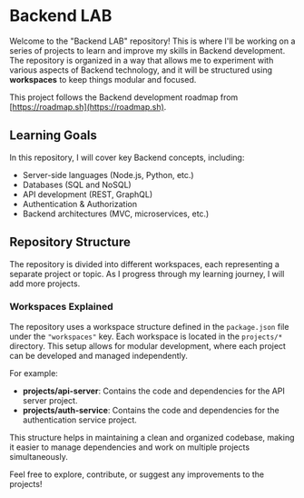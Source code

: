 # Backend LAB

Welcome to the "Backend LAB" repository! This is where I'll be working on a series of projects to learn and improve my skills in Backend development. The repository is organized in a way that allows me to experiment with various aspects of Backend technology, and it will be structured using **workspaces** to keep things modular and focused.

This project follows the Backend development roadmap from [https://roadmap.sh](https://roadmap.sh).

## Learning Goals

In this repository, I will cover key Backend concepts, including:

- Server-side languages (Node.js, Python, etc.)
- Databases (SQL and NoSQL)
- API development (REST, GraphQL)
- Authentication & Authorization
- Backend architectures (MVC, microservices, etc.)

## Repository Structure

The repository is divided into different workspaces, each representing a separate project or topic. As I progress through my learning journey, I will add more projects.

### Workspaces Explained

The repository uses a workspace structure defined in the `package.json` file under the `"workspaces"` key. Each workspace is located in the `projects/*` directory. This setup allows for modular development, where each project can be developed and managed independently. 

For example:
- **projects/api-server**: Contains the code and dependencies for the API server project.
- **projects/auth-service**: Contains the code and dependencies for the authentication service project.

This structure helps in maintaining a clean and organized codebase, making it easier to manage dependencies and work on multiple projects simultaneously.

Feel free to explore, contribute, or suggest any improvements to the projects!
